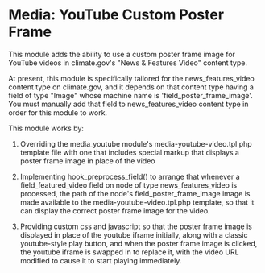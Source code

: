 Media: YouTube Custom Poster Frame
==================================

This module adds the ability to use a custom poster frame image for
YouTube videos in climate.gov's "News & Features Video" content type.

At present, this module is specifically tailored for the
news_features_video content type on climate.gov, and it depends on
that content type having a field of type "Image" whose machine name is
'field_poster_frame_image'.  You must manually add that field to
news_features_video content type in order for this module to work.

This module works by:

1. Overriding the media_youtube module's media-youtube-video.tpl.php
   template file with one that includes special markup that displays
   a poster frame image in place of the video

1. Implementing hook_preprocess_field() to arrange that whenever
   a field_featured_video field on node of type news_features_video
   is processed, the path of the node's field_poster_frame_image
   image is made available to the media-youtube-video.tpl.php template,
   so that it can display the correct poster frame image for the video.
   
1. Providing custom css and javascript so that the poster frame image
   is displayed in place of the youtube iframe initially, along with
   a classic youtube-style play button, and when the poster frame
   image is clicked, the youtube iframe is swapped in to replace it,
   with the video URL modified to cause it to start playing immediately.
